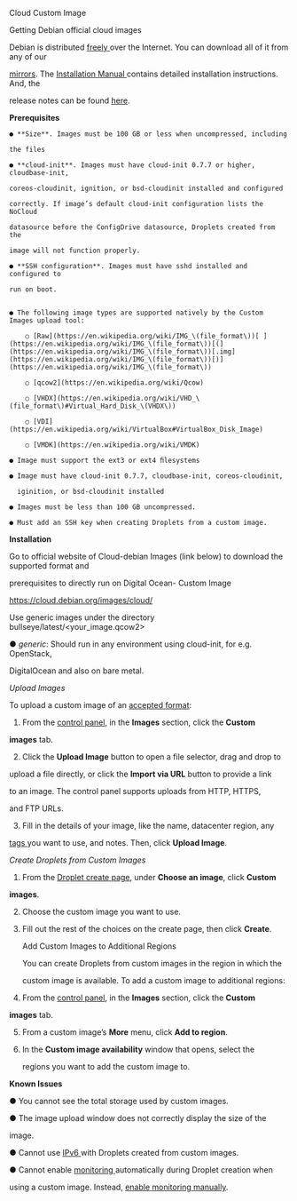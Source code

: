 ﻿

Cloud Custom Image

Getting Debian official cloud images

Debian is distributed [freely](https://www.debian.org/intro/free)[ ](https://www.debian.org/intro/free)over the Internet. You can download all of it from any of our

[mirrors](https://www.debian.org/distrib/ftplist). The [Installation](https://www.debian.org/releases/stable/installmanual)[ ](https://www.debian.org/releases/stable/installmanual)[Manual](https://www.debian.org/releases/stable/installmanual)[ ](https://www.debian.org/releases/stable/installmanual)contains detailed installation instructions. And, the

release notes can be found [here](https://www.debian.org/releases/stable/releasenotes).




**Prerequisites**

    ● **Size**. Images must be 100 GB or less when uncompressed, including

    the files

    ● **cloud-init**. Images must have cloud-init 0.7.7 or higher, cloudbase-init,

    coreos-cloudinit, ignition, or bsd-cloudinit installed and configured

    correctly. If image’s default cloud-init configuration lists the NoCloud

    datasource before the ConfigDrive datasource, Droplets created from the

    image will not function properly.

    ● **SSH configuration**. Images must have sshd installed and configured to

    run on boot.


    ● The following image types are supported natively by the Custom Images upload tool:

        ○ [Raw](https://en.wikipedia.org/wiki/IMG_\(file_format\))[ ](https://en.wikipedia.org/wiki/IMG_\(file_format\))[(](https://en.wikipedia.org/wiki/IMG_\(file_format\))[.img](https://en.wikipedia.org/wiki/IMG_\(file_format\))[)](https://en.wikipedia.org/wiki/IMG_\(file_format\))

        ○ [qcow2](https://en.wikipedia.org/wiki/Qcow)

        ○ [VHDX](https://en.wikipedia.org/wiki/VHD_\(file_format\)#Virtual_Hard_Disk_\(VHDX\))

        ○ [VDI](https://en.wikipedia.org/wiki/VirtualBox#VirtualBox_Disk_Image)

        ○ [VMDK](https://en.wikipedia.org/wiki/VMDK)

    ● Image must support the ext3 or ext4 ﬁlesystems

    ● Image must have cloud-init 0.7.7, cloudbase-init, coreos-cloudinit,

      iginition, or bsd-cloudinit installed

    ● Images must be less than 100 GB uncompressed.

    ● Must add an SSH key when creating Droplets from a custom image.





**Installation**

Go to official website of Cloud-debian Images (link below) to download the supported format and

prerequisites to directly run on Digital Ocean- Custom Image

<https://cloud.debian.org/images/cloud/>

Use generic images under the directory bullseye/latest/<your\_image.qcow2>

● *generic*: Should run in any environment using cloud-init, for e.g. OpenStack,

DigitalOcean and also on bare metal.

*Upload Images*

To upload a custom image of an [accepted](https://docs.digitalocean.com/products/images/custom-images/#image-requirements)[ ](https://docs.digitalocean.com/products/images/custom-images/#image-requirements)[format](https://docs.digitalocean.com/products/images/custom-images/#image-requirements):

1. From the [control](https://cloud.digitalocean.com/)[ ](https://cloud.digitalocean.com/)[panel](https://cloud.digitalocean.com/), in the **Images** section, click the **Custom**

**images** tab.

2. Click the **Upload Image** button to open a file selector, drag and drop to

upload a file directly, or click the **Import via URL** button to provide a link

to an image. The control panel supports uploads from HTTP, HTTPS,

and FTP URLs.

3. Fill in the details of your image, like the name, datacenter region, any

[tags](https://docs.digitalocean.com/products/droplets/how-to/tag/)[ ](https://docs.digitalocean.com/products/droplets/how-to/tag/)you want to use, and notes. Then, click **Upload Image**.

*Create Droplets from Custom Images*

1. From the [Droplet](https://cloud.digitalocean.com/droplets/new)[ ](https://cloud.digitalocean.com/droplets/new)[create](https://cloud.digitalocean.com/droplets/new)[ ](https://cloud.digitalocean.com/droplets/new)[page](https://cloud.digitalocean.com/droplets/new), under **Choose an image**, click **Custom**

**images**.

2. Choose the custom image you want to use.

3. Fill out the rest of the choices on the create page, then click **Create**.

   Add Custom Images to Additional Regions

   You can create Droplets from custom images in the region in which the

   custom image is available. To add a custom image to additional regions:

4. From the [control](https://cloud.digitalocean.com/)[ ](https://cloud.digitalocean.com/)[panel](https://cloud.digitalocean.com/), in the **Images** section, click the **Custom**

**images** tab.

5. From a custom image’s **More** menu, click **Add to region**.

6. In the **Custom image availability** window that opens, select the

   regions you want to add the custom image to.





**Known Issues**

● You cannot see the total storage used by custom images.

● The image upload window does not correctly display the size of the

image.

● Cannot use [IPv6](https://docs.digitalocean.com/products/networking/ipv6/)[ ](https://docs.digitalocean.com/products/networking/ipv6/)with Droplets created from custom images.

● Cannot enable [monitoring](https://docs.digitalocean.com/products/monitoring/)[ ](https://docs.digitalocean.com/products/monitoring/)automatically during Droplet creation when

using a custom image. Instead, [enable](https://docs.digitalocean.com/products/monitoring/how-to/install-agent/#manually)[ ](https://docs.digitalocean.com/products/monitoring/how-to/install-agent/#manually)[monitoring](https://docs.digitalocean.com/products/monitoring/how-to/install-agent/#manually)[ ](https://docs.digitalocean.com/products/monitoring/how-to/install-agent/#manually)[manually](https://docs.digitalocean.com/products/monitoring/how-to/install-agent/#manually).





